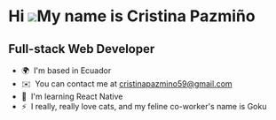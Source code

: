 Hi ![](https://user-images.githubusercontent.com/18350557/176309783-0785949b-9127-417c-8b55-ab5a4333674e.gif)My name is Cristina Pazmiño
========================================================================================================================================

Full-stack Web Developer
------------------------

*   🌍  I'm based in Ecuador
*   ✉️  You can contact me at [cristinapazmino59@gmail.com](mailto:cristinapazmino59@gmail.com)
*   🧠  I'm learning React Native
*   ⚡  I really, really love cats, and my feline co-worker's name is Goku
